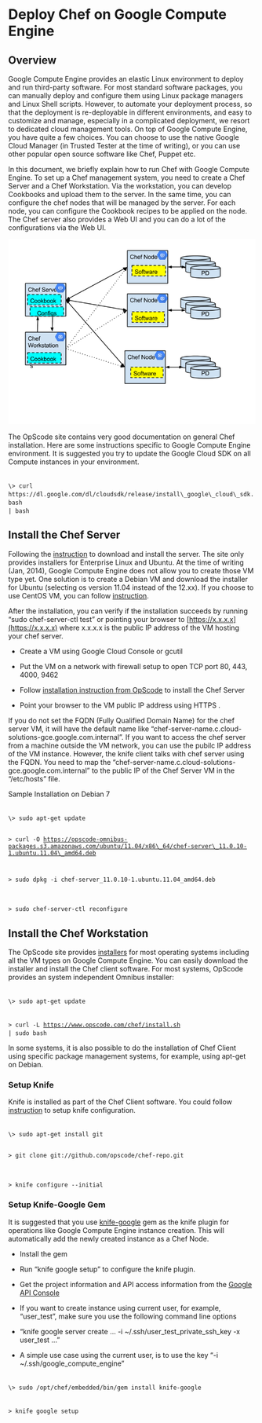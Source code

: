 Deploy Chef on Google Compute Engine
====================================

Overview
--------

Google Compute Engine provides an elastic Linux environment to deploy
and run third-party software. For most standard
software packages, you can manually deploy and configure them using Linux
package managers and Linux Shell scripts. However, to automate your
deployment process, so that the deployment is re-deployable in different
environments, and easy to customize and manage, especially in a complicated
deployment, we resort to dedicated cloud management tools. On top of
Google Compute Engine, you have quite a few choices. You can choose to
use the native Google Cloud Manager (in Trusted Tester at the time of writing),
or you can use other popular open source software like Chef, Puppet etc.

In this document, we briefly explain how to run Chef with Google Compute Engine.
To set up a Chef management system, you need to create a Chef Server and
a Chef Workstation. Via the workstation, you can develop Cookbooks and
upload them to the server. In the same time, you can configure the chef
nodes that will be managed by the server. For each node, you can
configure the Cookbook recipes to be applied on the node. The Chef
server also provides a Web UI and you can do a lot of the configurations
via the Web UI.

![Chef on GCE Diagram](chef_on_gce.png "Chef on GCE Diagram")

The OpScode site contains very good documentation on general Chef
installation. Here are some instructions specific to Google Compute
Engine environment. It is suggested you try to update the Google Cloud
SDK on all Compute instances in your environment.

<code>
\> curl
https://dl.google.com/dl/cloudsdk/release/install\_google\_cloud\_sdk.bash
| bash
</code>

Install the Chef Server
-----------------------

Following the [instruction](http://www.getchef.com/chef/install/) to
download and install the server. The site only provides installers for
Enterprise Linux and Ubuntu. At the time of writing (Jan, 2014), Google Compute
Engine does not allow you to create those VM type yet. One solution is
to create a Debian VM and download the installer for Ubuntu (selecting
os version 11.04 instead of the 12.xx). If you choose to use CentOS VM,
you can follow [instruction](http://www.bonusbits.com/main/HowTo:Install_Chef_Server_on_CentOS).

After the installation, you can verify if the installation succeeds by
running “sudo chef-server-ctl test” or pointing your browser to
[https://x.x.x.x](https://x.x.x.x) where x.x.x.x is the public IP
address of the VM hosting your chef server.

-   Create a VM using Google Cloud Console or gcutil

-   Put the VM on a network with firewall setup to open TCP port 80,
    443, 4000, 9462

-   Follow [installation instruction from
    OpScode](http://docs.opscode.com/install_server.html) to install the
    Chef Server
-   Point your browser to the VM public IP address using HTTPS .

If you do not set the FQDN (Fully Qualified Domain Name) for the chef
server VM, it will have the default name like
“chef-server-name.c.cloud-solutions-gce.google.com.internal”. If you
want to access the chef server from a machine outside the VM network,
you can use the pubilc IP address of the VM instance. However, the
knife client talks with chef server using the FQDN. You need to map the
“chef-server-name.c.cloud-solutions-gce.google.com.internal” to the
public IP of the Chef Server VM in the “/etc/hosts” file.


Sample Installation on Debian 7

<code>
\> sudo apt-get update

\> curl -O
https://opscode-omnibus-packages.s3.amazonaws.com/ubuntu/11.04/x86\_64/chef-server\_11.0.10-1.ubuntu.11.04\_amd64.deb

\> sudo dpkg -i chef-server\_11.0.10-1.ubuntu.11.04\_amd64.deb

\> sudo chef-server-ctl reconfigure
</code>

Install the Chef Workstation
----------------------------

The OpScode site provides
[installers](http://www.opscode.com/chef/install/) for most operating
systems including all the VM types on Google Compute Engine. You can
easily download the installer and install the Chef client software. For
most systems, OpScode provides an system independent Omnibus installer:

<code>
\> sudo apt-get update

\> curl -L https://www.opscode.com/chef/install.sh | sudo bash
</code>

In some systems, it is also possible to do the installation of Chef Client using
specific package management systems, for example, using apt-get on
Debian.

### Setup Knife

Knife is installed as part of the Chef Client software. You could follow
[instruction](http://docs.opscode.com/install_workstation.html) to setup
knife configuration.

<code>
\> sudo apt-get install git

\> git clone git://github.com/opscode/chef-repo.git

\> knife configure --initial
</code>

### Setup Knife-Google Gem

It is suggested that you use
[knife-google](https://github.com/opscode/knife-google) gem as the knife
plugin for operations like Google Compute Engine instance creation. This
will automatically add the newly created instance as a Chef Node.

-   Install the gem
-   Run “knife google setup” to configure the knife plugin.

-   Get the project information and API access information from the
    [Google API Console](https://code.google.com/apis/console)

-   If you want to create instance using current user, for example,
    “user\_test”, make sure you use the following command line options

-   “knife google server create ... -i
    \~/.ssh/user\_test\_private\_ssh\_key -x user\_test …”
-   A simple use case using the current user, is to use the key “-i
    \~/.ssh/google\_compute\_engine”

<code>
\> sudo /opt/chef/embedded/bin/gem install knife-google

\> knife google setup
</code>
